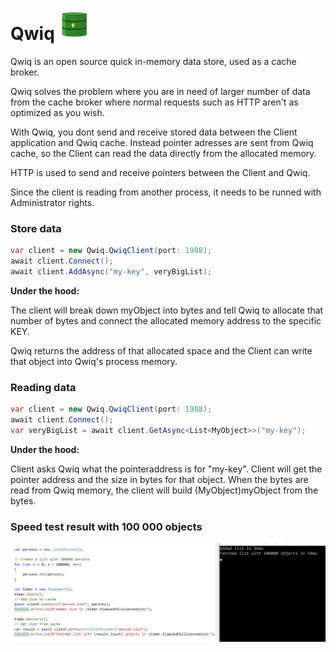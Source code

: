 # Qwiq <img src="https://github.com/henke164/Qwiq/blob/master/icon.png" alt="" width="50" />

Qwiq is an open source quick in-memory data store, used as a cache broker.

Qwiq solves the problem where you are in need of larger number of data from the cache broker where normal requests such as HTTP aren't as optimized as you wish.

With Qwiq, you dont send and receive stored data between the Client application and Qwiq cache. Instead pointer adresses are sent from Qwiq cache, so the Client can read the data
directly from the allocated memory.

HTTP is used to send and receive pointers between the Client and Qwiq.

Since the client is reading from another process, it needs to be runned with Administrator rights.

### Store data

```c#
var client = new Qwiq.QwiqClient(port: 1988);
await client.Connect();
await client.AddAsync("my-key", veryBigList);
```
**Under the hood:**

The client will break down myObject into bytes and tell Qwiq to allocate that number of bytes and connect the allocated memory address to the specific KEY.

Qwiq returns the address of that allocated space and the Client can write that object into Qwiq's process memory.

### Reading data

```c#
var client = new Qwiq.QwiqClient(port: 1988);
await client.Connect();
var veryBigList = await client.GetAsync<List<MyObject>>("my-key");
```
**Under the hood:**

Client asks Qwiq what the pointeraddress is for "my-key". Client will get the pointer address and the size in bytes for that object. When the bytes are read from Qwiq memory,
the client will build (MyObject)myObject from the bytes.

### Speed test result with 100 000 objects
<img src="https://github.com/henke164/Qwiq/blob/master/ExampleApp/timing.png" alt="" width="800" />

